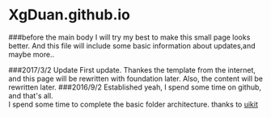 # XgDuan.github.io

###before the main body
I will try my best to make this small page looks better. And this file will include some basic information about updates,and maybe more..

###2017/3/2 Update
First update.
Thankes the template from the internet, and this page will be rewritten  with foundation later. 
Also, the content will be rewritten later.
###2016/9/2 Established
yeah, I spend some time on github, and that's all.   
I spend some time to complete the basic folder architecture.
thanks to [uikit](http://getuikit.com/)